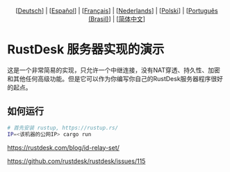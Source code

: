 <p align="center">
  [<a href="README-DE.md">Deutsch</a>] | [<a href="README-ES.md">Español</a>] | [<a href="README-FR.md">Français</a>] | [<a href="README-NL.md">Nederlands</a>] | [<a href="README-PL.md">Polski</a>] | [<a href="README-PTBR.md">Português (Brasil)</a>] | [<a href="README-ZH.md">简体中文</a>] <br>
</p>

# RustDesk 服务器实现的演示
这是一个非常简易的实现，只允许一个中继连接，没有NAT穿透、持久性、加密和其他任何高级功能。但是它可以作为你编写你自己的RustDesk服务器程序很好的起点。

## 如何运行
```bash
# 首先安装 rustup, https://rustup.rs/
IP=<该机器的公网IP> cargo run
```

https://rustdesk.com/blog/id-relay-set/

https://github.com/rustdesk/rustdesk/issues/115